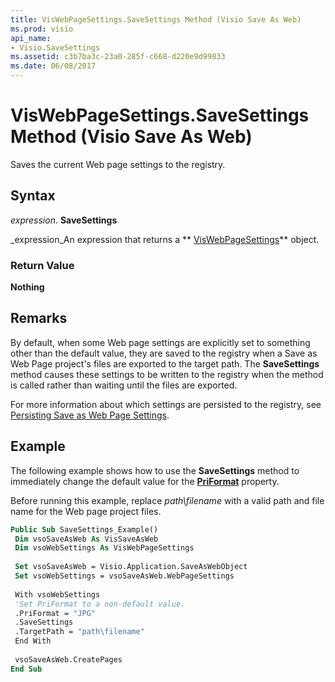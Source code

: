 ```yaml
---
title: VisWebPageSettings.SaveSettings Method (Visio Save As Web)
ms.prod: visio
api_name:
- Visio.SaveSettings
ms.assetid: c3b7ba3c-23a0-285f-c668-d220e9d99833
ms.date: 06/08/2017
---
```



# VisWebPageSettings.SaveSettings Method (Visio Save As Web)

Saves the current Web page settings to the registry.


## Syntax

 _expression_. **SaveSettings**

 _expression_An expression that returns a ** [VisWebPageSettings](http://msdn.microsoft.com/library/c4675de8-0f63-179f-f687-8962d54d6b2f%28Office.15%29.aspx)** object.


### Return Value

 **Nothing**


## Remarks

By default, when some Web page settings are explicitly set to something other than the default value, they are saved to the registry when a Save as Web Page project's files are exported to the target path. The **SaveSettings** method causes these settings to be written to the registry when the method is called rather than waiting until the files are exported.

For more information about which settings are persisted to the registry, see  [Persisting Save as Web Page Settings](persisting-save-as-web-page-settings.md).


## Example

The following example shows how to use the **SaveSettings** method to immediately change the default value for the **[PriFormat](viswebpagesettings-priformat-property-visio-save-as-web.md)** property.

Before running this example, replace  _path\filename_ with a valid path and file name for the Web page project files.




```vb
Public Sub SaveSettings_Example() 
 Dim vsoSaveAsWeb As VisSaveAsWeb 
 Dim vsoWebSettings As VisWebPageSettings 
 
 Set vsoSaveAsWeb = Visio.Application.SaveAsWebObject 
 Set vsoWebSettings = vsoSaveAsWeb.WebPageSettings 
 
 With vsoWebSettings 
 'Set PriFormat to a non-default value. 
 .PriFormat = "JPG" 
 .SaveSettings 
 .TargetPath = "path\filename" 
 End With 
 
 vsoSaveAsWeb.CreatePages 
End Sub
```


